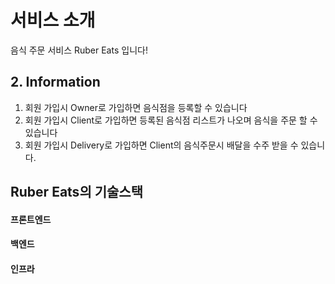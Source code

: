 # 서비스 소개

음식 주문 서비스 Ruber Eats 입니다!

## 2. Information

1. 회원 가입시 Owner로 가입하면 음식점을 등록할 수 있습니다
2. 회원 가입시 Client로 가입하면 등록된 음식점 리스트가 나오며 음식을 주문 할 수 있습니다
3. 회원 가입시 Delivery로 가입하면 Client의 음식주문시 배달을 수주 받을 수 있습니다.

## <div>Ruber Eats의 기술스택</div>

#### <div>프론트엔드</div>

#### <div>백엔드</div>

#### <div>인프라</div>

<p>
</p>
